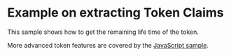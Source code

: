 # Example on extracting Token Claims

This sample shows how to get the remaining life time of the token.

More advanced token features are covered by the [JavaScript sample](https://saxobank.github.io/openapi-samples-js/authentication/token-explained/).
